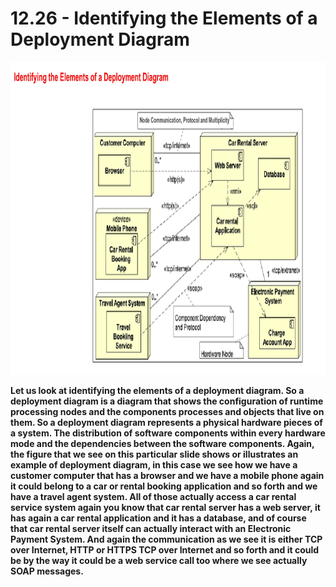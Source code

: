 # 12.26 - Identifying the Elements of a Deployment Diagram

<img src="/images/12_26_01.jpg" width="800" height="500">

**Let us look at identifying the elements of a deployment diagram. So a deployment diagram is a diagram that shows the configuration of runtime processing nodes and the components processes and objects that live on them. So a deployment diagram represents a physical hardware pieces of a system. The distribution of software components within every hardware mode and the dependencies between the software components. Again, the figure that we see on this particular slide shows or illustrates an example of deployment diagram, in this case we see how we have a customer computer that has a browser and we have a mobile phone again it could belong to a car or rental booking application and so forth and we have a travel agent system. All of those actually access a car rental service system again you know that car rental server has a web server, it has again a car rental application and it has a database, and of course that car rental server itself can actually interact with an Electronic Payment System. And again the communication as we see it is either TCP over Internet, HTTP or HTTPS TCP over Internet and so forth and it could be by the way it could be a web service call too where we see actually SOAP messages.**